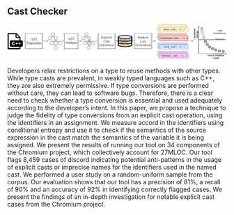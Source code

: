 ## Cast Checker

<img src="arh_diagram.eps" alt="Cast Checker's Architecture]" style="width:1280px;"/>

Developers relax restrictions on a type to reuse methods with other types. While type casts are prevalent, in weakly typed languages such as C++, they are also extremely permissive. If type conversions are performed without care, they can lead to software bugs. Therefore, there is a clear need to check whether a type conversion is essential and used adequately according to the developer’s intent. In this paper, we propose a technique to judge the fidelity of type conversions from an explicit cast operation, using the identifiers in an assignment. We measure accord in the identifiers using conditional entropy and use it to check if the semantics of the source expression in the cast match the semantics of the variable it is being assigned. We present the results of running our tool on 34 components of the Chromium project, which collectively account for 27MLOC. Our tool flags 8,459 cases of discord indicating potential anti-patterns in the usage of explicit casts or imprecise names for the identifiers used in the named cast. We performed a user study on a random-uniform sample from the corpus. Our evaluation shows that our tool has a precision of 81%, a recall of 90% and an accuracy of 92% in identifying correctly flagged cases. We present the findings of an in-depth investigation for notable explicit cast cases from the Chromium project.